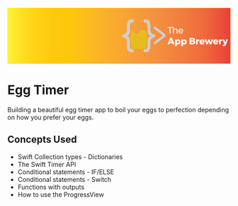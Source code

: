 ![App Brewery Banner](EggTimer-iOS13/Documentation/AppBreweryBanner.png)

# Egg Timer

Building a beautiful egg timer app to boil your eggs to perfection depending on how you prefer your eggs. 

## Concepts Used

* Swift Collection types - Dictionaries
* The Swift Timer API
* Conditional statements - IF/ELSE
* Conditional statements - Switch
* Functions with outputs
* How to use the ProgressView
